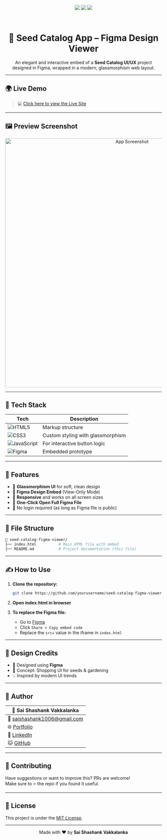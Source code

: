
<p align="center">
  <img src="https://img.shields.io/badge/Status-Ongoing-2ecc71?style=for-the-badge&logo=vercel&logoColor=white" />
  <img src="https://img.shields.io/badge/Responsive-Yes-3498db?style=for-the-badge&logo=google-chrome&logoColor=white" />
  <img src="https://img.shields.io/badge/Built%20with-Figma-e44d26?style=for-the-badge&logo=figma&logoColor=white" />
</p>

<br/>

<h1 align="center">🌱 Seed Catalog App – Figma Design Viewer</h1>

<p align="center">An elegant and interactive embed of a <b>Seed Catalog UI/UX</b> project designed in Figma, wrapped in a modern, glassmorphism web layout.</p>

---

## 🌍 Live Demo

> 💻 [Click here to view the Live Site](https://seed-catalog-app.netlify.app/)

---

## 🖼️ Preview Screenshot

<p align="center">
  <img src="https://your-screenshot-link.png" alt="App Screenshot" width="800"/>
</p>

---

## 🔧 Tech Stack

| Tech            | Description                                     |
|-----------------|-------------------------------------------------|
| ![HTML5](https://img.shields.io/badge/HTML5-e34f26?style=flat&logo=html5&logoColor=white) | Markup structure |
| ![CSS3](https://img.shields.io/badge/CSS3-1572b6?style=flat&logo=css3&logoColor=white)   | Custom styling with glassmorphism |
| ![JavaScript](https://img.shields.io/badge/JavaScript-f7df1e?style=flat&logo=javascript&logoColor=black) | For interactive button logic |
| ![Figma](https://img.shields.io/badge/Figma-0acf83?style=flat&logo=figma&logoColor=white) | Embedded prototype |

---

## 🎯 Features

- 🌿 **Glassmorphism UI** for soft, clean design
- 📐 **Figma Design Embed** (View-Only Mode)
- 📱 **Responsive** and works on all screen sizes
- 🔗 **One-Click Open Full Figma File**
- 🚫 No login required (as long as Figma file is public)

---

## 📂 File Structure

```bash
📁 seed-catalog-figma-viewer/
├── index.html          # Main HTML file with embed
├── README.md           # Project documentation (this file)
```

---

## ✍️ How to Use

1. **Clone the repository:**
   ```bash
   git clone https://github.com/yourusername/seed-catalog-figma-viewer.git
   ```

2. **Open index.html in browser**

3. **To replace the Figma file:**
   - Go to [Figma](https://figma.com)
   - Click `Share > Copy embed code`
   - Replace the `src=` value in the iframe in `index.html`

---

## 🧠 Design Credits

- 🎨 Designed using **Figma**
- 🌱 Concept: Shopping UI for seeds & gardening
- 💡 Inspired by modern UI trends

---

## 👤 Author

| 👤 Sai Shashank Vakkalanka |
|----------------|
| 📧 saishashank1006@gmail.com |
| 🌐 [Portfolio](https://your-portfolio-link.com) |
| 🔗 [LinkedIn](www.linkedin.com/in/vakkalanka-sai-shashank) |
| 🐱 [GitHub](https://github.com/SaiShashank-10) |

---

## 🤝 Contributing

Have suggestions or want to improve this? PRs are welcome!  
Make sure to ⭐️ the repo if you found it useful.

---

## 📜 License

This project is under the [MIT License](LICENSE).

---

<p align="center">
  Made with ❤️ by <b>Sai Shashank Vakkalanka</b>
</p>
